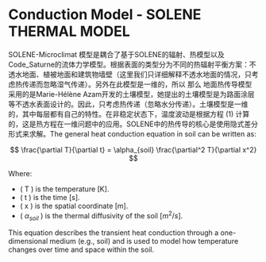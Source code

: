 # Conduction Model - SOLENE THERMAL MODEL

SOLENE-Microclimat 模型是耦合了基于SOLENE的辐射、热模型以及Code_Saturne的流体力学模型。根据表面的类型分为不同的热辐射平衡方案：不透水地面、植被地面和建筑物墙壁（这里我们只详细解释不透水地面的情况，只考虑热传递而忽略湿气传递）。另外在此模型是一维的，所以
那么
地面热传导模型采用的是Marie-Hélène Azam开发的土壤模型，她提出的土壤模型是为路面涂层等不透水表面设计的。因此，只考虑热传递（忽略水分传递）。土壤模型是一维的，其中每层都有自己的特性。在非稳定状态下，温度波动是根据方程 (1) 计算的，这是热方程在一维问题中的应用。SOLENE中的热传导的核心是使用隐式差分形式来求解。The general heat conduction equation in soil can be written as:

$$
\frac{\partial T}{\partial t} = \alpha_{soil} \frac{\partial^2 T}{\partial x^2} 
$$

Where:

- \( T \) is the temperature [K].
- \( t \) is the time [s].
- \( x \) is the spatial coordinate [m].
- \( $\alpha_{soil}$ ) is the thermal diffusivity of the soil $[m^2/s]$.

This equation describes the transient heat conduction through a one-dimensional medium (e.g., soil) and is used to model how temperature changes over time and space within the soil.
